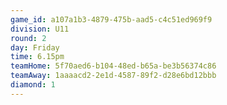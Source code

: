 ```yaml
---
game_id: a107a1b3-4879-475b-aad5-c4c51ed969f9
division: U11
round: 2
day: Friday
time: 6.15pm
teamHome: 5f70aed6-b104-48ed-b65a-be3b56374c86
teamAway: 1aaaacd2-2e1d-4587-89f2-d28e6bd12bbb
diamond: 1
---
```

